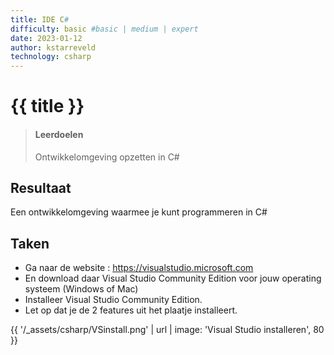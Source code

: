 ```yaml
---
title: IDE C#
difficulty: basic #basic | medium | expert
date: 2023-01-12
author: kstarreveld
technology: csharp
---
```


# {{ title }}

> #### Leerdoelen
> Ontwikkelomgeving opzetten in C#

## Resultaat
Een ontwikkelomgeving waarmee je kunt programmeren in C#

## Taken
* Ga naar de website : <https://visualstudio.microsoft.com>
* En download daar Visual Studio Community Edition voor jouw operating systeem  (Windows of Mac)
* Installeer Visual Studio Community Edition.
* Let op dat je de 2 features uit het plaatje installeert.

{{ '/_assets/csharp/VSinstall.png' | url | image: 'Visual Studio installeren', 80 }}

